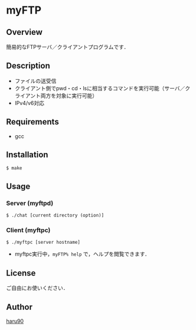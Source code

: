 # myFTP

## Overview
簡易的なFTPサーバ／クライアントプログラムです．


## Description
- ファイルの送受信
- クライアント側でpwd・cd・lsに相当するコマンドを実行可能（サーバ／クライアント両方を対象に実行可能）
- IPv4/v6対応


## Requirements
- gcc


## Installation
`$ make`


## Usage
### Server (myftpd)
`$ ./chat [current directory (option)]`

### Client (myftpc)
`$ ./myftpc [server hostname]`
- myftpc実行中，`myFTP% help` で，ヘルプを閲覧できます．


## License
ご自由にお使いください．


## Author
[haru90](https://github.com/haru90)
